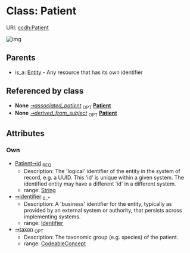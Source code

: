
# Class: Patient




URI: [ccdh:Patient](https://example.org/ccdh/Patient)


![img](http://yuml.me/diagram/nofunky;dir:TB/class/[CodeableConcept]<taxon%200..1-++[Patient&#124;id(pk):string],[Identifier]<identifier%200..*-++[Patient],[ResearchSubject]-%20associated_patient%200..1>[Patient],[Specimen]-%20derived_from_subject%200..1>[Patient],[Entity]^-[Patient],[Specimen],[ResearchSubject],[Identifier],[Entity],[CodeableConcept])

## Parents

 *  is_a: [Entity](../classes/Entity.md) - Any resource that has its own identifier

## Referenced by class

 *  **None** *[➞associated_patient](../slots/researchSubject__associated_patient.md)*  <sub>OPT</sub>  **[Patient](../classes/Patient.md)**
 *  **None** *[➞derived_from_subject](../slots/specimen__derived_from_subject.md)*  <sub>OPT</sub>  **[Patient](../classes/Patient.md)**

## Attributes


### Own

 * [Patient➞id](../slots/Patient_id.md)  <sub>REQ</sub>
     * Description: The 'logical' identifier of the entity in the system of record, e.g. a UUID.  This 'id' is unique within a given system. The identified entity may have a different 'id' in a different system.
     * range: [String](../types/String.md)
 * [➞identifier](../slots/patient__identifier.md)  <sub>0..*</sub>
     * Description: A 'business' identifier for the entity, typically as provided by an external system or authority, that persists across implementing systems. 
     * range: [Identifier](../classes/Identifier.md)
 * [➞taxon](../slots/patient__taxon.md)  <sub>OPT</sub>
     * Description: The taxonomic group (e.g. species) of the patient.
     * range: [CodeableConcept](../classes/CodeableConcept.md)
